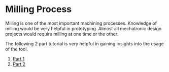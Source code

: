 # Milling Process
Milling is one of the most important machining processes. Knowledge of milling would be very helpful in prototyping. Almost all mechatronic design projects would require milling at one time or the other.

The following 2 part tutorial is very helpful in gaining insights into the usage of the tool.
1. [Part 1](https://www.youtube.com/watch?v=U99asuDT97I)
2. [Part 2](https://www.youtube.com/watch?v=RIbdYmmhPDI&feature=youtu.beTut)
